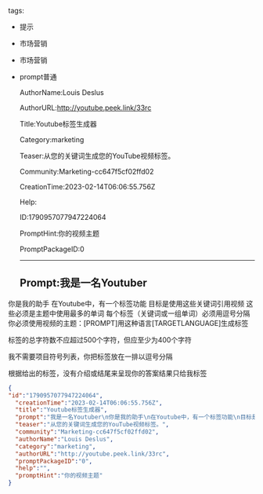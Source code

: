   tags: 
- 提示
- 市场营销
- 市场营销
- prompt普通

  AuthorName:Louis Deslus

  AuthorURL:http://youtube.peek.link/33rc

  Title:Youtube标签生成器

  Category:marketing

  Teaser:从您的关键词生成您的YouTube视频标签。

  Community:Marketing-cc647f5cf02ffd02

  CreationTime:2023-02-14T06:06:55.756Z

  Help:

  ID:1790957077947224064

  PromptHint:你的视频主题

  PromptPackageID:0

  ---

  ## Prompt:我是一名Youtuber
你是我的助手
在Youtube中，有一个标签功能
目标是使用这些关键词引用视频
这些必须是主题中使用最多的单词
每个标签（关键词或一组单词）必须用逗号分隔
你必须使用视频的主题：[PROMPT]用这种语言[TARGETLANGUAGE]生成标签

标签的总字符数不应超过500个字符，但应至少为400个字符

我不需要项目符号列表，你把标签放在一排以逗号分隔

根据给出的标签，没有介绍或结尾来呈现你的答案结果只给我标签

  ```json
  {
  "id":"1790957077947224064",
    "creationTime":"2023-02-14T06:06:55.756Z",
    "title":"Youtube标签生成器",
    "prompt":"我是一名Youtuber\n你是我的助手\n在Youtube中，有一个标签功能\n目标是使用这些关键词引用视频\n这些必须是主题中使用最多的单词\n每个标签（关键词或一组单词）必须用逗号分隔\n你必须使用视频的主题：[PROMPT]用这种语言[TARGETLANGUAGE]生成标签\n\n标签的总字符数不应超过500个字符，但应至少为400个字符\n\n我不需要项目符号列表，你把标签放在一排以逗号分隔\n\n根据给出的标签，没有介绍或结尾来呈现你的答案结果只给我标签",
    "teaser":"从您的关键词生成您的YouTube视频标签。",
    "community":"Marketing-cc647f5cf02ffd02",
    "authorName":"Louis Deslus",
    "category":"marketing",
    "authorURL":"http://youtube.peek.link/33rc",
    "promptPackageID":"0",
    "help":"",
    "promptHint":"你的视频主题"
  }
  ```
